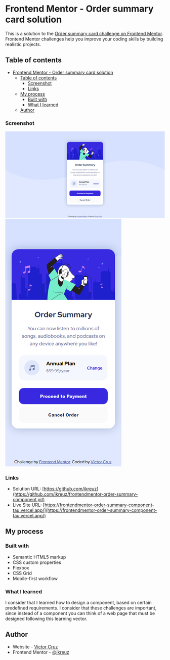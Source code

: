 # Frontend Mentor - Order summary card solution

This is a solution to the [Order summary card challenge on Frontend Mentor](https://www.frontendmentor.io/challenges/order-summary-component-QlPmajDUj). Frontend Mentor challenges help you improve your coding skills by building realistic projects. 

## Table of contents

- [Frontend Mentor - Order summary card solution](#frontend-mentor---order-summary-card-solution)
  - [Table of contents](#table-of-contents)
    - [Screenshot](#screenshot)
    - [Links](#links)
  - [My process](#my-process)
    - [Built with](#built-with)
    - [What I learned](#what-i-learned)
  - [Author](#author)

### Screenshot

![](./design/desktop.png)
![](./design/mobile.png)

### Links

- Solution URL: [https://github.com/ikreuz](https://github.com/ikreuz/frontendmentor-order-summary-component.git)
- Live Site URL: [https://frontendmentor-order-summary-component-tau.vercel.app/](https://frontendmentor-order-summary-component-tau.vercel.app/)

## My process

### Built with

- Semantic HTML5 markup
- CSS custom properties
- Flexbox
- CSS Grid
- Mobile-first workflow

### What I learned

I consider that I learned how to design a component, based on certain predefined requirements. I consider that these challenges are important, since instead of a component you can think of a web page that must be designed following this learning vector.

## Author

- Website - [Victor Cruz](https://github.com/ikreuz/)
- Frontend Mentor - [@ikreuz](https://www.frontendmentor.io/profile/ikreuz)
